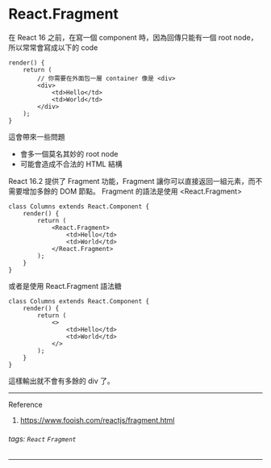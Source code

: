 React.Fragment
===
在 React 16 之前，在寫一個 component 時，因為回傳只能有一個 root node，所以常常會寫成以下的 code

```
render() {
    return (
        // 你需要在外面包一層 container 像是 <div>
        <div>
            <td>Hello</td>
            <td>World</td>
        </div>
    );
}
```
這會帶來一些問題
* 會多一個莫名其妙的 root node
* 可能會造成不合法的 HTML 結構

React 16.2 提供了 Fragment 功能，Fragment 讓你可以直接返回一組元素，而不需要增加多餘的 DOM 節點。
Fragment 的語法是使用 <React.Fragment>
```
class Columns extends React.Component {
    render() {
        return (
            <React.Fragment>
                <td>Hello</td>
                <td>World</td>
            </React.Fragment>
        );
    }
}
```
或者是使用 React.Fragment 語法糖
```
class Columns extends React.Component {
    render() {
        return (
            <>
                <td>Hello</td>
                <td>World</td>
            </>
        );
    }
}
```
這樣輸出就不會有多餘的 div 了。

---

Reference
1. https://www.fooish.com/reactjs/fragment.html

###### tags: `React` `Fragment` 
---